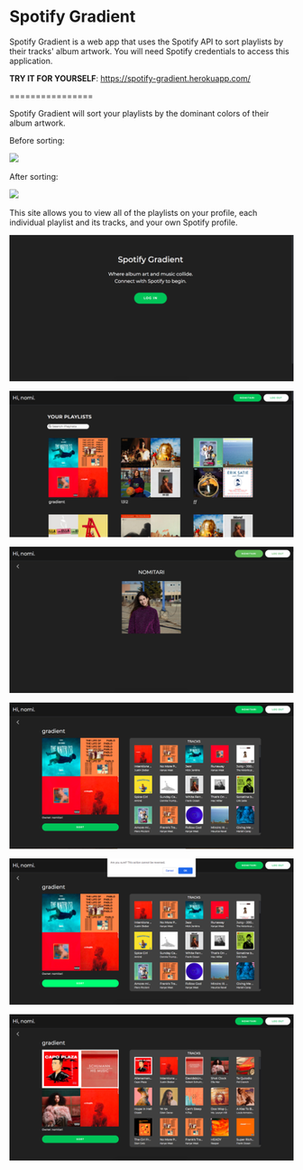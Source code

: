 Spotify Gradient
================

Spotify Gradient is a web app that uses the Spotify API to sort playlists by their tracks' album artwork. 
You will need Spotify credentials to access this application. 


**TRY IT FOR YOURSELF**: https://spotify-gradient.herokuapp.com/

================

Spotify Gradient will sort your playlists by the dominant colors of their album artwork.

Before sorting:

![](READMEimg/tracks-unsorted.gif)

After sorting:

![](READMEimg/tracks-sorted.gif)



This site allows you to view all of the playlists on your profile, each individual playlist and its tracks, and your own Spotify profile.



![](READMEimg/login-view.png)

![](READMEimg/main-view.png)

![](READMEimg/user-view.png)

![](READMEimg/playlist-unsorted.png)

![](READMEimg/playlist-sort-verify.png)

![](READMEimg/playlist-sorted.png)





